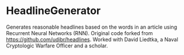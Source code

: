 # HeadlineGenerator
Generates reasonable headlines based on the words in an article using Recurrent Neural Networks (RNN). Original code forked from https://github.com/udibr/headlines. Worked with David Liedtka, a Naval Cryptologic Warfare Officer and a scholar.

